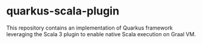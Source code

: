 # quarkus-scala-plugin
This repository contains an implementation of Quarkus framework leveraging the Scala 3 plugin to enable native Scala execution on Graal VM.
